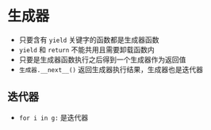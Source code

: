 # 生成器

- 只要含有 `yield` 关键字的函数都是生成器函数
- `yield` 和 `return` 不能共用且需要卸载函数内
- 只要是生成器函数执行之后得到一个生成器作为返回值
- `生成器.__next__()` 返回生成器执行结果，生成器也是迭代器

## 迭代器

- `for i in g:` 是迭代器

